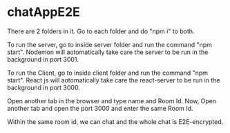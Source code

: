 # chatAppE2E

There are 2 folders in it.
Go to each folder and do "npm i" to both.

To run the server, go to inside server folder and run the command "npm start".
Nodemon will aotomatically take care the server to be run in the background in port 3001.

To run the Client, go to inside client folder and run the command "npm start".
React js will aotomatically take care the react-server to be run in the background in port 3000.

Open another tab in the browser and type name and Room Id.
Now, Open another tab and open the port 3000 and enter the same Room Id.

Within the same room id, we can chat and the whole chat is E2E-encrypted.
